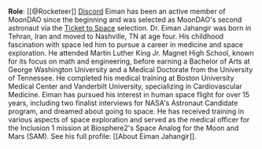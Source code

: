 **Role**: [[@Rocketeer]]
[Discord](https://discord.com/users/926294531085856858)
Eiman has been an active member of MoonDAO since the beginning and was selected as MoonDAO's second astronaut via the [Ticket to Space](https://www.moondao.com/sweepstakes) selection. Dr. Eiman Jahangir was born in Tehran, Iran and moved to Nashville, TN at age four. His childhood fascination with space led him to pursue a career in medicine and space exploration. He attended Martin Luther King Jr. Magnet High School, known for its focus on math and engineering, before earning a Bachelor of Arts at George Washington University and a Medical Doctorate from the University of Tennessee. He completed his medical training at Boston University Medical Center and Vanderbilt University, specializing in Cardiovascular Medicine. Eiman has pursued his interest in human space flight for over 15 years, including two finalist interviews for NASA's Astronaut Candidate program, and dreamed about going to space. He has received training in various aspects of space exploration and served as the medical officer for the Inclusion 1 mission at Biosphere2's Space Analog for the Moon and Mars (SAM). See his full profile: [[About Eiman Jahangir]].